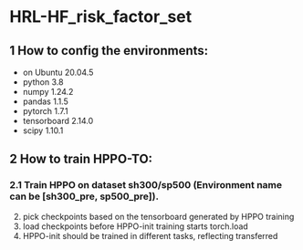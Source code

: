 # HRL-HF_risk_factor_set
## 1 How to config the environments:
- on Ubuntu 20.04.5
- python 3.8
- numpy 1.24.2
- pandas 1.1.5
- pytorch 1.7.1
- tensorboard 2.14.0
- scipy 1.10.1
## 2 How to train HPPO-TO:
### 2.1 Train HPPO on dataset sh300/sp500 (Environment name can be [sh300_pre, sp500_pre]).
2. pick checkpoints based on the tensorboard generated by HPPO training 
3. load checkpoints before HPPO-init training starts torch.load
4. HPPO-init should be trained in different tasks, reflecting transferred
